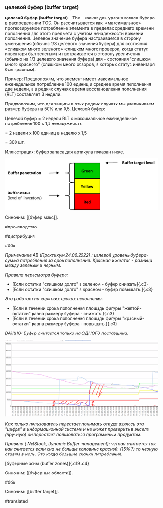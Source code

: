 ### целевой буфер (buffer target)

**целевой буфер (buffer target)** - The - «заказ до» уровня запаса буфера в распределении ТОС. Он рассчитывается как  «максимальное» прогнозируемое потребление элемента в пределах среднего времени пополнения для этого предмета с учетом ненадежности времени пополнения. Целевое значение буфера настраивается в сторону уменьшения (обычно 1/3 целевого значения буфера) для состояния «слишком много зеленого» (слишком много проверок, когда статус инвентаря был зеленым) и настраивается в сторону увеличения (обычно на 1/3 целевого значения буфера) для - состояния \"слишком много красного\" (слишком много обзоров, в которых статус инвентаря был красным).

Пример: Предположим, что элемент имеет максимальное еженедельное потребление 100 единиц и среднее время пополнения две недели, а в редких случаях время восстановления пополнения (RLT) составляет 3 недели.

Предположим, что для защиты в этих редких случаях мы увеличиваем размер буфера на 50% или 0,5. Целевой буфер:

Целевой буфер = 2 недели RLT x максимальное еженедельное потребление 100 x 1,5 ненадежность

= 2 недели x 100 единиц в неделю x 1,5

= 300 шт.

Иллюстрация: буфер запаса для артикула показан ниже.

![](images/image106.png)

Синоним: [[буфер макс]].

#производство

#дистрибуция

#ббк

*Примечание АВ (Практикум 24.06.2022) : целевой уровень буфера- сумма потребления за срок пополнения. Красная и желтая - разница между зеленым и черным.*

*Правила пересмотра буфера:*

-   [Если остатки "слишком долго" в зеленом - буфер снижать]{.c3}
-   [Если остатки "слишком долго" в красном - буфер повышать.]{.c3}

*Это работает на коротких сроках пополнения.*

-   [Если в течении срока пополнения площадь фигуры "желтой-остатки" равна размеру буфера - снижать.]{.c3}
-   [Если в течении срока пополнения площадь фигуры "красный-остатки" равна размеру буфера - повышать.]{.c3}

*ВАЖНО: Буфер считается только на ОДНОГО поставщика.*

![](images/image42.png)

*Как только пользователь перестает понимать откуда взялась эта "цифрв" в информационной системе и не может проверить в экселе (вручную) он перестает пользоваться программным продуктом.*

*Правило ( NetStock, Dynamic Buffer management): четная считается так как считается если она не больше половина красной. (15% ?) то черную ставим в ноль. Это когда большие скачки потребления.*

[буферные зоны (buffer zones)]{.c19 .c4}

Синоним: [[буферные области]].

#ббк

Синоним: [[buffer target]].

#translated
